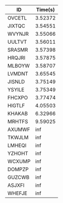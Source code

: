 |ID|Time(s)|
|-|-|
|OVCETL|3.52372|
|JIXTQC|3.54551|
|WVYNJR|3.55066|
|UULTVT|3.56011|
|SRASMR|3.57398|
|HRQJRI|3.57875|
|MLBOYW|3.58707|
|LVMDNT|3.65545|
|JISNLD|3.75149|
|YSYILE|3.75349|
|FHCXPO|3.77474|
|HIGTLF|4.05503|
|KHAKAB|6.32966|
|MRHTFS|9.59025|
|AXUMWF|inf|
|TKWJLM|inf|
|LMHEQI|inf|
|YZHOHT|inf|
|WCXUMP|inf|
|DOMPZP|inf|
|GUZCWB|inf|
|ASJXFI|inf|
|WHEFJE|inf|
